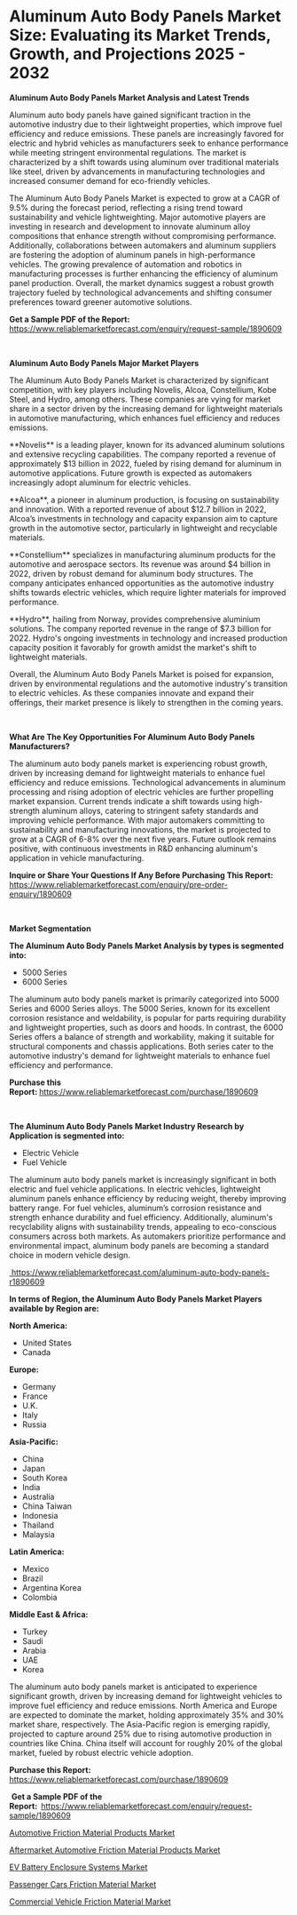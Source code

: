 <p><h1>Aluminum Auto Body Panels Market Size: Evaluating its Market Trends, Growth, and Projections 2025 - 2032</h1></p><p><strong>Aluminum Auto Body Panels Market Analysis and Latest Trends</strong></p>
<p><p>Aluminum auto body panels have gained significant traction in the automotive industry due to their lightweight properties, which improve fuel efficiency and reduce emissions. These panels are increasingly favored for electric and hybrid vehicles as manufacturers seek to enhance performance while meeting stringent environmental regulations. The market is characterized by a shift towards using aluminum over traditional materials like steel, driven by advancements in manufacturing technologies and increased consumer demand for eco-friendly vehicles.</p><p>The Aluminum Auto Body Panels Market is expected to grow at a CAGR of 9.5% during the forecast period, reflecting a rising trend toward sustainability and vehicle lightweighting. Major automotive players are investing in research and development to innovate aluminum alloy compositions that enhance strength without compromising performance. Additionally, collaborations between automakers and aluminum suppliers are fostering the adoption of aluminum panels in high-performance vehicles. The growing prevalence of automation and robotics in manufacturing processes is further enhancing the efficiency of aluminum panel production. Overall, the market dynamics suggest a robust growth trajectory fueled by technological advancements and shifting consumer preferences toward greener automotive solutions.</p></p>
<p><strong>Get a Sample PDF of the Report:&nbsp;</strong> <a href="https://www.reliablemarketforecast.com/enquiry/request-sample/1890609?utm_campaign=1197&utm_medium=2&utm_source=Github&utm_content=ia&utm_term=31032025&utm_id=aluminum-auto-body-panels">https://www.reliablemarketforecast.com/enquiry/request-sample/1890609</a></p>
<p>&nbsp;</p>
<p><strong>Aluminum Auto Body Panels Major Market Players</strong></p>
<p><p>The Aluminum Auto Body Panels Market is characterized by significant competition, with key players including Novelis, Alcoa, Constellium, Kobe Steel, and Hydro, among others. These companies are vying for market share in a sector driven by the increasing demand for lightweight materials in automotive manufacturing, which enhances fuel efficiency and reduces emissions.</p><p>**Novelis** is a leading player, known for its advanced aluminum solutions and extensive recycling capabilities. The company reported a revenue of approximately $13 billion in 2022, fueled by rising demand for aluminum in automotive applications. Future growth is expected as automakers increasingly adopt aluminum for electric vehicles.</p><p>**Alcoa**, a pioneer in aluminum production, is focusing on sustainability and innovation. With a reported revenue of about $12.7 billion in 2022, Alcoa’s investments in technology and capacity expansion aim to capture growth in the automotive sector, particularly in lightweight and recyclable materials.</p><p>**Constellium** specializes in manufacturing aluminum products for the automotive and aerospace sectors. Its revenue was around $4 billion in 2022, driven by robust demand for aluminum body structures. The company anticipates enhanced opportunities as the automotive industry shifts towards electric vehicles, which require lighter materials for improved performance.</p><p>**Hydro**, hailing from Norway, provides comprehensive aluminium solutions. The company reported revenue in the range of $7.3 billion for 2022. Hydro's ongoing investments in technology and increased production capacity position it favorably for growth amidst the market's shift to lightweight materials.</p><p>Overall, the Aluminum Auto Body Panels Market is poised for expansion, driven by environmental regulations and the automotive industry's transition to electric vehicles. As these companies innovate and expand their offerings, their market presence is likely to strengthen in the coming years.</p></p>
<p>&nbsp;</p>
<p><strong>What Are The Key Opportunities For Aluminum Auto Body Panels Manufacturers?</strong></p>
<p><p>The aluminum auto body panels market is experiencing robust growth, driven by increasing demand for lightweight materials to enhance fuel efficiency and reduce emissions. Technological advancements in aluminum processing and rising adoption of electric vehicles are further propelling market expansion. Current trends indicate a shift towards using high-strength aluminum alloys, catering to stringent safety standards and improving vehicle performance. With major automakers committing to sustainability and manufacturing innovations, the market is projected to grow at a CAGR of 6-8% over the next five years. Future outlook remains positive, with continuous investments in R&D enhancing aluminum's application in vehicle manufacturing.</p></p>
<p><strong>Inquire or Share Your Questions If Any Before Purchasing This Report:</strong> <a href="https://www.reliablemarketforecast.com/enquiry/pre-order-enquiry/1890609?utm_campaign=1197&utm_medium=2&utm_source=Github&utm_content=ia&utm_term=31032025&utm_id=aluminum-auto-body-panels">https://www.reliablemarketforecast.com/enquiry/pre-order-enquiry/1890609</a></p>
<p>&nbsp;</p>
<p><strong>Market Segmentation</strong></p>
<p><strong>The Aluminum Auto Body Panels Market Analysis by types is segmented into:</strong></p>
<p><ul><li>5000 Series</li><li>6000 Series</li></ul></p>
<p><p>The aluminum auto body panels market is primarily categorized into 5000 Series and 6000 Series alloys. The 5000 Series, known for its excellent corrosion resistance and weldability, is popular for parts requiring durability and lightweight properties, such as doors and hoods. In contrast, the 6000 Series offers a balance of strength and workability, making it suitable for structural components and chassis applications. Both series cater to the automotive industry's demand for lightweight materials to enhance fuel efficiency and performance.</p></p>
<p><strong>Purchase this Report:&nbsp;</strong><a href="https://www.reliablemarketforecast.com/purchase/1890609?utm_campaign=1197&utm_medium=2&utm_source=Github&utm_content=ia&utm_term=31032025&utm_id=aluminum-auto-body-panels">https://www.reliablemarketforecast.com/purchase/1890609</a></p>
<p>&nbsp;</p>
<p><strong>The Aluminum Auto Body Panels Market Industry Research by Application is segmented into:</strong></p>
<p><ul><li>Electric Vehicle</li><li>Fuel Vehicle</li></ul></p>
<p><p>The aluminum auto body panels market is increasingly significant in both electric and fuel vehicle applications. In electric vehicles, lightweight aluminum panels enhance efficiency by reducing weight, thereby improving battery range. For fuel vehicles, aluminum’s corrosion resistance and strength enhance durability and fuel efficiency. Additionally, aluminum's recyclability aligns with sustainability trends, appealing to eco-conscious consumers across both markets. As automakers prioritize performance and environmental impact, aluminum body panels are becoming a standard choice in modern vehicle design.</p></p>
<p><a href="https://www.reliablemarketforecast.com/aluminum-auto-body-panels-r1890609?utm_campaign=1197&utm_medium=2&utm_source=Github&utm_content=ia&utm_term=31032025&utm_id=aluminum-auto-body-panels">&nbsp;https://www.reliablemarketforecast.com/aluminum-auto-body-panels-r1890609</a></p>
<p><strong>In terms of Region, the Aluminum Auto Body Panels Market Players available by Region are:</strong></p>
<p>
    <p> <strong> North America: </strong>
        <ul>
            <li>United States</li>
            <li>Canada</li>
        </ul>
        </p> 
    <p> <strong> Europe: </strong>
        <ul>
            <li>Germany</li>
            <li>France</li>
            <li>U.K.</li>
            <li>Italy</li>
            <li>Russia</li>
        </ul>
        </p> 
    <p> <strong> Asia-Pacific: </strong>
        <ul>
            <li>China</li>
            <li>Japan</li>
            <li>South Korea</li>
            <li>India</li>
            <li>Australia</li>
            <li>China Taiwan</li>
            <li>Indonesia</li>
            <li>Thailand</li>
            <li>Malaysia</li>
        </ul>
        </p> 
    <p> <strong> Latin America: </strong>
        <ul>
            <li>Mexico</li>
            <li>Brazil</li>
            <li>Argentina Korea</li>
            <li>Colombia</li>
        </ul>
        </p> 
    <p> <strong> Middle East & Africa: </strong>
        <ul>
            <li>Turkey</li>
            <li>Saudi</li>
            <li>Arabia</li>
            <li>UAE</li>
            <li>Korea</li>
        </ul>
    </p>
    </p>
<p><p>The aluminum auto body panels market is anticipated to experience significant growth, driven by increasing demand for lightweight vehicles to improve fuel efficiency and reduce emissions. North America and Europe are expected to dominate the market, holding approximately 35% and 30% market share, respectively. The Asia-Pacific region is emerging rapidly, projected to capture around 25% due to rising automotive production in countries like China. China itself will account for roughly 20% of the global market, fueled by robust electric vehicle adoption.</p></p>
<p><strong>Purchase this Report: </strong><a href="https://www.reliablemarketforecast.com/purchase/1890609?utm_campaign=1197&utm_medium=2&utm_source=Github&utm_content=ia&utm_term=31032025&utm_id=aluminum-auto-body-panels">https://www.reliablemarketforecast.com/purchase/1890609</a></p>
<p>&nbsp;<strong>Get a Sample PDF of the Report:&nbsp;&nbsp;</strong><a href="https://www.reliablemarketforecast.com/enquiry/request-sample/1890609?utm_campaign=1197&utm_medium=2&utm_source=Github&utm_content=ia&utm_term=31032025&utm_id=aluminum-auto-body-panels">https://www.reliablemarketforecast.com/enquiry/request-sample/1890609</a></p>
<p><strong></strong></p>
<p><p><a href="https://github.com/parthplagaf6/Market-Research-Report-List-1/blob/main/automotive-friction-material-products-market.md?utm_campaign=1197&utm_medium=2&utm_source=Github&utm_content=ia&utm_term=31032025&utm_id=aluminum-auto-body-panels">Automotive Friction Material Products Market</a></p><p><a href="https://github.com/estaykaleslo/Market-Research-Report-List-1/blob/main/aftermarket-automotive-friction-material-products-market.md?utm_campaign=1197&utm_medium=2&utm_source=Github&utm_content=ia&utm_term=31032025&utm_id=aluminum-auto-body-panels">Aftermarket Automotive Friction Material Products Market</a></p><p><a href="https://github.com/tandyorandby/Market-Research-Report-List-1/blob/main/ev-battery-enclosure-systems-market.md?utm_campaign=1197&utm_medium=2&utm_source=Github&utm_content=ia&utm_term=31032025&utm_id=aluminum-auto-body-panels">EV Battery Enclosure Systems Market</a></p><p><a href="https://github.com/shamprenadw7/Market-Research-Report-List-1/blob/main/passenger-cars-friction-material-market.md?utm_campaign=1197&utm_medium=2&utm_source=Github&utm_content=ia&utm_term=31032025&utm_id=aluminum-auto-body-panels">Passenger Cars Friction Material Market</a></p><p><a href="https://github.com/abararybar2x/Market-Research-Report-List-1/blob/main/commercial-vehicle-friction-material-market.md?utm_campaign=1197&utm_medium=2&utm_source=Github&utm_content=ia&utm_term=31032025&utm_id=aluminum-auto-body-panels">Commercial Vehicle Friction Material Market</a></p></p>